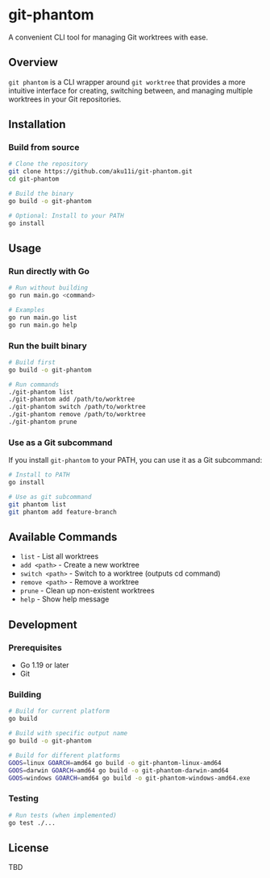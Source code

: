 # git-phantom

A convenient CLI tool for managing Git worktrees with ease.

## Overview

`git phantom` is a CLI wrapper around `git worktree` that provides a more intuitive interface for creating, switching between, and managing multiple worktrees in your Git repositories.

## Installation

### Build from source

```bash
# Clone the repository
git clone https://github.com/aku11i/git-phantom.git
cd git-phantom

# Build the binary
go build -o git-phantom

# Optional: Install to your PATH
go install
```

## Usage

### Run directly with Go

```bash
# Run without building
go run main.go <command>

# Examples
go run main.go list
go run main.go help
```

### Run the built binary

```bash
# Build first
go build -o git-phantom

# Run commands
./git-phantom list
./git-phantom add /path/to/worktree
./git-phantom switch /path/to/worktree
./git-phantom remove /path/to/worktree
./git-phantom prune
```

### Use as a Git subcommand

If you install `git-phantom` to your PATH, you can use it as a Git subcommand:

```bash
# Install to PATH
go install

# Use as git subcommand
git phantom list
git phantom add feature-branch
```

## Available Commands

- `list` - List all worktrees
- `add <path>` - Create a new worktree
- `switch <path>` - Switch to a worktree (outputs cd command)
- `remove <path>` - Remove a worktree
- `prune` - Clean up non-existent worktrees
- `help` - Show help message

## Development

### Prerequisites

- Go 1.19 or later
- Git

### Building

```bash
# Build for current platform
go build

# Build with specific output name
go build -o git-phantom

# Build for different platforms
GOOS=linux GOARCH=amd64 go build -o git-phantom-linux-amd64
GOOS=darwin GOARCH=amd64 go build -o git-phantom-darwin-amd64
GOOS=windows GOARCH=amd64 go build -o git-phantom-windows-amd64.exe
```

### Testing

```bash
# Run tests (when implemented)
go test ./...
```

## License

TBD